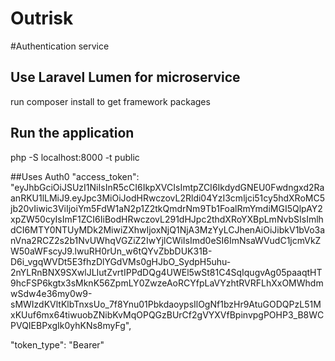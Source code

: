 # Outrisk

#Authentication service
## Use Laravel Lumen for microservice

run composer install to get framework packages
## Run the application
 php -S localhost:8000 -t public

 
 

##Uses Auth0
  "access_token":
   "eyJhbGciOiJSUzI1NiIsInR5cCI6IkpXVCIsImtpZCI6IkdydGNEU0Fwdngxd2RaanRKU1lLMiJ9.eyJpc3MiOiJodHRwczovL2Rldi04YzI3cmljci51cy5hdXRoMC5jb20vIiwic3ViIjoiYm5FdW1aN2p1Z2tkQmdrNm9Tb1FoalRmYmdiMGI5QlpAY2xpZW50cyIsImF1ZCI6IiBodHRwczovL291dHJpc2thdXRoYXBpLmNvbSIsImlhdCI6MTY0NTUyMDk2MiwiZXhwIjoxNjQ1NjA3MzYyLCJhenAiOiJibkV1bVo3anVna2RCZ2s2b1NvUWhqVGZiZ2IwYjlCWiIsImd0eSI6ImNsaWVudC1jcmVkZW50aWFscyJ9.lwuRH0rUn_w6tQYvZbbDUK31B-D6i_vgqWVDt5E3fhzDlYGdVMs0gHJbO_SydpH5uhu-2nYLRnBNX9SXwlJLIutZvrtIPPdDQg4UWEl5wSt81C4SqIqugvAg05paaqtHT9hcFSP6kgtx3sMknK56ZpmLY0ZwzeAoRCYfpLaVYzhtRVRFLhXxOMWhdmwSdw4e36my0w9-sMWIzdKVltKlbTnxsUo_7f8Ynu01PbkdaoypsIlOgNf1bzHr9AtuGODQPzL51MxKUuf6mx64tiwuobZNibKvMqOPQGzBUrCf2gVYXVfBpinvpgPOHP3_B8WCPVQIEBPxgIk0yhKNs8myFg",
 
  "token_type": "Bearer"
  
  
